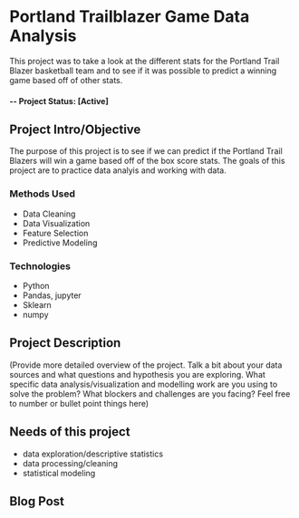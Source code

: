 # Portland Trailblazer Game Data Analysis
This project was to take a look at the different stats for the Portland Trail Blazer basketball team and to see if it was possible to predict a winning game based off of other stats.

#### -- Project Status: [Active]

## Project Intro/Objective
The purpose of this project is to see if we can predict if the Portland Trail Blazers will win a game based off of the box score stats.  The goals of this project are to practice data analyis and working with data.

### Methods Used
* Data Cleaning
* Data Visualization
* Feature Selection
* Predictive Modeling

### Technologies
* Python
* Pandas, jupyter
* Sklearn
* numpy

## Project Description
(Provide more detailed overview of the project.  Talk a bit about your data sources and what questions and hypothesis you are exploring. What specific data analysis/visualization and modelling work are you using to solve the problem? What blockers and challenges are you facing?  Feel free to number or bullet point things here)

## Needs of this project

- data exploration/descriptive statistics
- data processing/cleaning
- statistical modeling

## Blog Post

